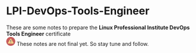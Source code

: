 # LPI-DevOps-Tools-Engineer

These are some notes to prepare the **Linux Professional Institute DevOps Tools Engineer** certificate
<br>
<img src="https://github.com/edupr91/LPI-DevOps-Tools-Engineer/blob/main/assets/warning.png?raw=true" width="24" height="24">
These notes are not final yet. So stay tune and follow.
